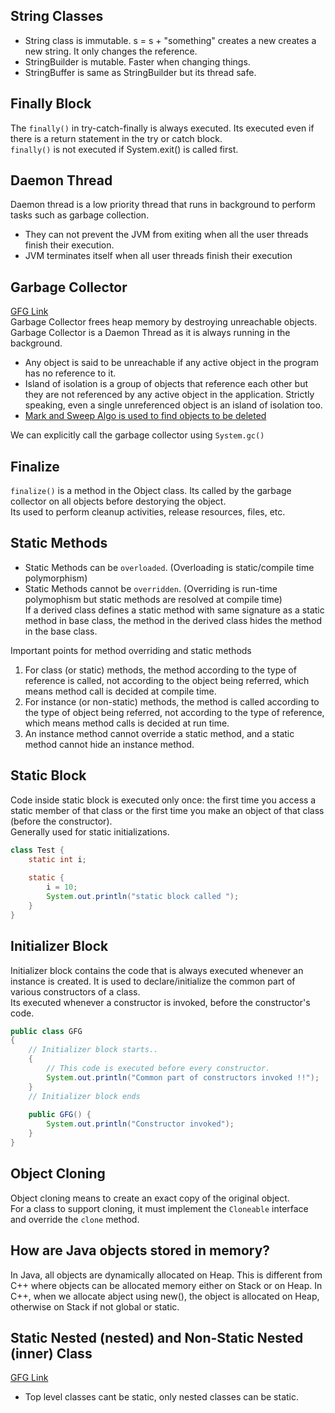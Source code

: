 ## String Classes
* String class is immutable. s = s + "something" creates a new creates a new string. It only changes the reference.
* StringBuilder is mutable. Faster when changing things.
* StringBuffer is same as StringBuilder but its thread safe.

## Finally Block
The `finally()` in try-catch-finally is always executed. Its executed even if there is a return statement in the try or catch block. <br>
`finally()` is not executed if System.exit() is called first.

## Daemon Thread
Daemon thread is a low priority thread that runs in background to perform tasks such as garbage collection.
* They can not prevent the JVM from exiting when all the user threads finish their execution.
* JVM terminates itself when all user threads finish their execution

## Garbage Collector
[GFG Link](https://www.geeksforgeeks.org/garbage-collection-java/) <br>
Garbage Collector frees heap memory by destroying unreachable objects. Garbage Collector is a Daemon Thread as it is always running in the background.
* Any object is said to be unreachable if any active object in the program has no reference to it.
* Island of isolation is a group of objects that reference each other but they are not referenced by any active object in the application. Strictly speaking, even a single unreferenced object is an island of isolation too. 
* [Mark and Sweep Algo is used to find objects to be deleted](https://www.geeksforgeeks.org/mark-and-sweep-garbage-collection-algorithm/)

We can explicitly call the garbage collector using `System.gc()`

## Finalize
`finalize()` is a method in the Object class. Its called by the garbage collector on all objects before destorying the object. <br>
Its used to perform cleanup activities, release resources, files, etc.

## Static Methods
* Static Methods can be `overloaded`. (Overloading is static/compile time polymorphism)
* Static Methods cannot be `overridden`. (Overriding is run-time polymophism but static methods are resolved at compile time) <br> If a derived class defines a static method with same signature as a static method in base class, the method in the derived class hides the method in the base class. 

Important points for method overriding and static methods 
1. For class (or static) methods, the method according to the type of reference is called, not according to the object being referred, which means method call is decided at compile time.
2. For instance (or non-static) methods, the method is called according to the type of object being referred, not according to the type of reference, which means method calls is decided at run time.
3. An instance method cannot override a static method, and a static method cannot hide an instance method.

## Static Block
Code inside static block is executed only once: the first time you access a static member of that class or the first time you make an object of that class (before the constructor). <br>
Generally used for static initializations.
```java
class Test { 
    static int i; 
      
    static { 
        i = 10; 
        System.out.println("static block called "); 
    } 
} 
```

## Initializer Block
Initializer block contains the code that is always executed whenever an instance is created. It is used to declare/initialize the common part of various constructors of a class. <br>
Its executed whenever a constructor is invoked, before the constructor's code.
```java
public class GFG 
{ 
    // Initializer block starts.. 
    { 
        // This code is executed before every constructor. 
        System.out.println("Common part of constructors invoked !!"); 
    } 
    // Initializer block ends 
  
    public GFG() { 
        System.out.println("Constructor invoked"); 
    } 
}
```

## Object Cloning
Object cloning means to create an exact copy of the original object. <br>
For a class to support cloning, it must implement the `Cloneable` interface and override the `clone` method.

## How are Java objects stored in memory?
In Java, all objects are dynamically allocated on Heap. This is different from C++ where objects can be allocated memory either on Stack or on Heap. In C++, when we allocate abject using new(), the object is allocated on Heap, otherwise on Stack if not global or static.

## Static Nested (nested) and Non-Static Nested (inner) Class
[GFG Link](https://www.geeksforgeeks.org/static-class-in-java/)
* Top level classes cant be static, only nested classes can be static.